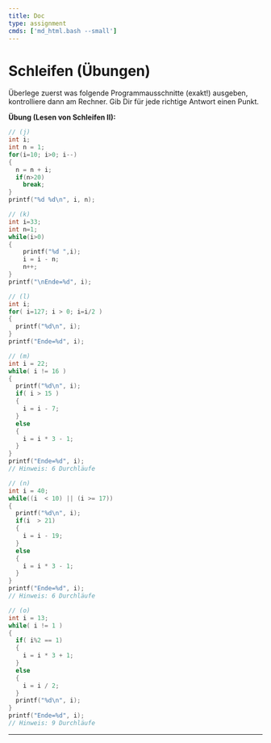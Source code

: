 ```yaml
---
title: Doc
type: assignment
cmds: ['md_html.bash --small']
---
```


# Schleifen (Übungen)

Überlege zuerst was folgende Programmausschnitte (exakt!) ausgeben, kontrolliere dann am Rechner. Gib Dir für jede richtige Antwort einen Punkt.


**Übung (Lesen von Schleifen II):**


```c
// (j)
int i;
int n = 1;
for(i=10; i>0; i--)
{
  n = n + i;
  if(n>20)
    break;
}
printf("%d %d\n", i, n);
```


```c
// (k)
int i=33;
int n=1;
while(i>0) 
{
	printf("%d ",i);
	i = i - n;
	n++;
}
printf("\nEnde=%d", i);
```


```c
// (l)
int i;
for( i=127; i > 0; i=i/2 )
{
  printf("%d\n", i);
}
printf("Ende=%d", i);
```

```c
// (m)
int i = 22;
while( i != 16 )
{
  printf("%d\n", i);
  if( i > 15 )
  {
    i = i - 7;
  }
  else
  {
    i = i * 3 - 1;
  }
}
printf("Ende=%d", i);
// Hinweis: 6 Durchläufe
```


```c
// (n)
int i = 40;
while((i  < 10) || (i >= 17))
{
  printf("%d\n", i);
  if(i  > 21)
  {
    i = i - 19;
  }
  else
  {
    i = i * 3 - 1; 	
  }
}
printf("Ende=%d", i);
// Hinweis: 6 Durchläufe
```


```c
// (o)
int i = 13;
while( i != 1 )
{
  if( i%2 == 1)
  {
    i = i * 3 + 1; 	
  }
  else
  {
    i = i / 2;
  }
  printf("%d\n", i);
}
printf("Ende=%d", i);
// Hinweis: 9 Durchläufe
```

---











